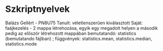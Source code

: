 # Szkriptnyelvek
Balázs Gellért - PN8U75
Tanult: véletlenszerűen kiválasztott
Saját: faájkezelés - 2 mappa létrehozása, egyik egy megadott helyen a második pedig az először létrehozott mappában
bemutatandó: statistics (bemutatando fájlban) ; függvények: statistics.mean, statistics.median, statistics.mode
